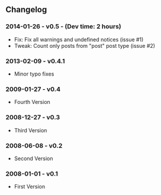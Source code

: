 ## Changelog ##

### 2014-01-26 - v0.5 - (Dev time: 2 hours) ###
- Fix: Fix all warnings and undefined notices (issue #1)
- Tweak: Count only posts from "post" post type (issue #2)

### 2013-02-09 - v0.4.1 ###
- Minor typo fixes

### 2009-01-27 - v0.4 ###
- Fourth Version

### 2008-12-27 - v0.3 ###
- Third Version

### 2008-06-08 - v0.2 ###
- Second Version

### 2008-01-01 - v0.1 ###
- First Version
